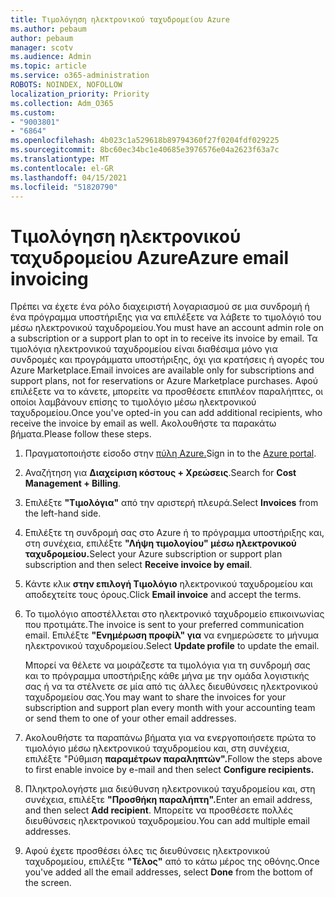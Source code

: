 ```yaml
---
title: Τιμολόγηση ηλεκτρονικού ταχυδρομείου Azure
ms.author: pebaum
author: pebaum
manager: scotv
ms.audience: Admin
ms.topic: article
ms.service: o365-administration
ROBOTS: NOINDEX, NOFOLLOW
localization_priority: Priority
ms.collection: Adm_O365
ms.custom:
- "9003801"
- "6864"
ms.openlocfilehash: 4b023c1a529618b89794360f27f0204fdf029225
ms.sourcegitcommit: 8bc60ec34bc1e40685e3976576e04a2623f63a7c
ms.translationtype: MT
ms.contentlocale: el-GR
ms.lasthandoff: 04/15/2021
ms.locfileid: "51820790"
---
```

# <a name="azure-email-invoicing"></a><span data-ttu-id="1eca5-102">Τιμολόγηση ηλεκτρονικού ταχυδρομείου Azure</span><span class="sxs-lookup"><span data-stu-id="1eca5-102">Azure email invoicing</span></span>

<span data-ttu-id="1eca5-103">Πρέπει να έχετε ένα ρόλο διαχειριστή λογαριασμού σε μια συνδρομή ή ένα πρόγραμμα υποστήριξης για να επιλέξετε να λάβετε το τιμολόγιό του μέσω ηλεκτρονικού ταχυδρομείου.</span><span class="sxs-lookup"><span data-stu-id="1eca5-103">You must have an account admin role on a subscription or a support plan to opt in to receive its invoice by email.</span></span> <span data-ttu-id="1eca5-104">Τα τιμολόγια ηλεκτρονικού ταχυδρομείου είναι διαθέσιμα μόνο για συνδρομές και προγράμματα υποστήριξης, όχι για κρατήσεις ή αγορές του Azure Marketplace.</span><span class="sxs-lookup"><span data-stu-id="1eca5-104">Email invoices are available only for subscriptions and support plans, not for reservations or Azure Marketplace purchases.</span></span> <span data-ttu-id="1eca5-105">Αφού επιλέξετε να το κάνετε, μπορείτε να προσθέσετε επιπλέον παραλήπτες, οι οποίοι λαμβάνουν επίσης το τιμολόγιο μέσω ηλεκτρονικού ταχυδρομείου.</span><span class="sxs-lookup"><span data-stu-id="1eca5-105">Once you've opted-in you can add additional recipients, who receive the invoice by email as well.</span></span> <span data-ttu-id="1eca5-106">Ακολουθήστε τα παρακάτω βήματα.</span><span class="sxs-lookup"><span data-stu-id="1eca5-106">Please follow these steps.</span></span>

1. <span data-ttu-id="1eca5-107">Πραγματοποιήστε είσοδο στην [πύλη Azure.](https://portal.azure.com/)</span><span class="sxs-lookup"><span data-stu-id="1eca5-107">Sign in to the [Azure portal](https://portal.azure.com/).</span></span>
2. <span data-ttu-id="1eca5-108">Αναζήτηση για **Διαχείριση κόστους + Χρεώσεις**.</span><span class="sxs-lookup"><span data-stu-id="1eca5-108">Search for **Cost Management + Billing**.</span></span>
3. <span data-ttu-id="1eca5-109">Επιλέξτε **"Τιμολόγια"** από την αριστερή πλευρά.</span><span class="sxs-lookup"><span data-stu-id="1eca5-109">Select **Invoices** from the left-hand side.</span></span>
4. <span data-ttu-id="1eca5-110">Επιλέξτε τη συνδρομή σας στο Azure ή το πρόγραμμα υποστήριξης και, στη συνέχεια, επιλέξτε **"Λήψη τιμολογίου" μέσω ηλεκτρονικού ταχυδρομείου.**</span><span class="sxs-lookup"><span data-stu-id="1eca5-110">Select your Azure subscription or support plan subscription and then select **Receive invoice by email**.</span></span>
5. <span data-ttu-id="1eca5-111">Κάντε κλικ **στην επιλογή Τιμολόγιο** ηλεκτρονικού ταχυδρομείου και αποδεχτείτε τους όρους.</span><span class="sxs-lookup"><span data-stu-id="1eca5-111">Click **Email invoice** and accept the terms.</span></span>
6. <span data-ttu-id="1eca5-112">Το τιμολόγιο αποστέλλεται στο ηλεκτρονικό ταχυδρομείο επικοινωνίας που προτιμάτε.</span><span class="sxs-lookup"><span data-stu-id="1eca5-112">The invoice is sent to your preferred communication email.</span></span> <span data-ttu-id="1eca5-113">Επιλέξτε **"Ενημέρωση προφίλ" για** να ενημερώσετε το μήνυμα ηλεκτρονικού ταχυδρομείου.</span><span class="sxs-lookup"><span data-stu-id="1eca5-113">Select **Update profile** to update the email.</span></span>  

    <span data-ttu-id="1eca5-114">Μπορεί να θέλετε να μοιράζεστε τα τιμολόγια για τη συνδρομή σας και το πρόγραμμα υποστήριξης κάθε μήνα με την ομάδα λογιστικής σας ή να τα στέλνετε σε μία από τις άλλες διευθύνσεις ηλεκτρονικού ταχυδρομείου σας.</span><span class="sxs-lookup"><span data-stu-id="1eca5-114">You may want to share the invoices for your subscription and support plan every month with your accounting team or send them to one of your other email addresses.</span></span>  

7. <span data-ttu-id="1eca5-115">Ακολουθήστε τα παραπάνω βήματα για να ενεργοποιήσετε πρώτα το τιμολόγιο μέσω ηλεκτρονικού ταχυδρομείου και, στη συνέχεια, επιλέξτε "Ρύθμιση  **παραμέτρων παραληπτών".**</span><span class="sxs-lookup"><span data-stu-id="1eca5-115">Follow the steps above to first enable invoice by e-mail and then select  **Configure recipients.**</span></span>
8. <span data-ttu-id="1eca5-116">Πληκτρολογήστε μια διεύθυνση ηλεκτρονικού ταχυδρομείου και, στη συνέχεια, επιλέξτε **"Προσθήκη παραλήπτη".**</span><span class="sxs-lookup"><span data-stu-id="1eca5-116">Enter an email address, and then select **Add recipient**.</span></span> <span data-ttu-id="1eca5-117">Μπορείτε να προσθέσετε πολλές διευθύνσεις ηλεκτρονικού ταχυδρομείου.</span><span class="sxs-lookup"><span data-stu-id="1eca5-117">You can add multiple email addresses.</span></span>
9. <span data-ttu-id="1eca5-118">Αφού έχετε προσθέσει όλες τις διευθύνσεις ηλεκτρονικού ταχυδρομείου, επιλέξτε **"Τέλος"** από το κάτω μέρος της οθόνης.</span><span class="sxs-lookup"><span data-stu-id="1eca5-118">Once you've added all the email addresses, select **Done** from the bottom of the screen.</span></span>
